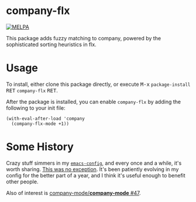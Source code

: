 company-flx
===========

[![MELPA](http://melpa.org/packages/company-flx-badge.svg)](http://melpa.org/#/company-flx)

This package adds fuzzy matching to company, powered by the sophisticated sorting heuristics in flx.

Usage
=====

To install, either clone this package directly, or execute <kbd>M-x</kbd> `package-install` <kbd>RET</kbd> `company-flx` <kbd>RET</kbd>.

After the package is installed, you can enable `company-flx` by adding the following to your init file:

```emacs
(with-eval-after-load 'company
  (company-flx-mode +1))
```

Some History
============

Crazy stuff simmers in my [`emacs-config`](https://github.com/PythonNut/emacs-config), and every once and a while, it's worth sharing. [This was no exception](https://github.com/PythonNut/emacs-config/blob/f1df3ac16410bfa72d88855325bd6c2de56f587b/modules/config-helm.el#L33#L89). It's been patiently evolving in my config for the better part of a year, and I think it's useful enough to benefit other people.

Also of interest is [company-mode/**company-mode** #47](https://github.com/company-mode/company-mode/issues/47).
